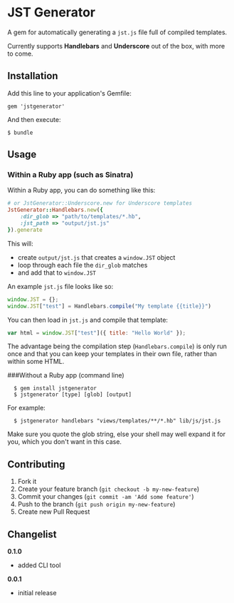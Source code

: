 # JST Generator

A gem for automatically generating a `jst.js` file full of compiled templates.

Currently supports __Handlebars__ and __Underscore__ out of the box, with more to come.

## Installation

Add this line to your application's Gemfile:

    gem 'jstgenerator'

And then execute:

    $ bundle


## Usage

### Within a Ruby app (such as Sinatra)
Within a Ruby app, you can do something like this:

```ruby
# or JstGenerator::Underscore.new for Underscore templates
JstGenerator::Handlebars.new({
    :dir_glob => "path/to/templates/*.hb",
    :jst_path => "output/jst.js"
}).generate
```

This will:

- create `output/jst.js` that creates a `window.JST` object
- loop through each file the `dir_glob` matches
- and add that to `window.JST`

An example `jst.js` file looks like so:

```js
window.JST = {};
window.JST["test"] = Handlebars.compile("My template {{title}}")
```

You can then load in `jst.js` and compile that template:

```js
var html = window.JST["test"]({ title: "Hello World" });
```

The advantage being the compilation step (`Handlebars.compile`) is only run once and that you can keep your templates in their own file, rather than within some HTML.

###Without a Ruby app (command line)

```
  $ gem install jstgenerator
  $ jstgenerator [type] [glob] [output]
```

For example:

```
  $ jstgenerator handlebars "views/templates/**/*.hb" lib/js/jst.js
```

Make sure you quote the glob string, else your shell may well expand it for you, which you don't want in this case.

## Contributing

1. Fork it
2. Create your feature branch (`git checkout -b my-new-feature`)
3. Commit your changes (`git commit -am 'Add some feature'`)
4. Push to the branch (`git push origin my-new-feature`)
5. Create new Pull Request

## Changelist

__0.1.0__
- added CLI tool

__0.0.1__
- initial release
